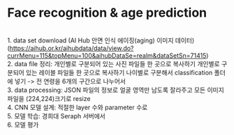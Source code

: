 # Face recognition & age prediction

<br/> 1. data set download (AI Hub 안면 인식 에이징(aging) 이미지 데이터)
<br/> (https://aihub.or.kr/aihubdata/data/view.do?currMenu=115&topMenu=100&aihubDataSe=realm&dataSetSn=71415)
<br/> 2. data file 정리: 
    개인별로 구분되어 있는 사진 파일들 한 곳으로 복사하기
    개인별로 구분되어 있는 레이블 파일들 한 곳으로 복사하기
    나이별로 구분해서 classification 폴더에 넣기 -> 전 연령을 6개의 구간으로 나누어서
<br/> 3. data processing: JSON 파일의 정보로 얼굴 영역만 남도록 잘라주고 모든 이미지 파일을 (224,224)크기로 resize
<br/> 4. CNN 모델 설계: 적절한 layer 수와 parameter 수로
<br/> 5. 모델 학습: 경희대 Seraph 서버에서
<br/> 6. 모델 평가
